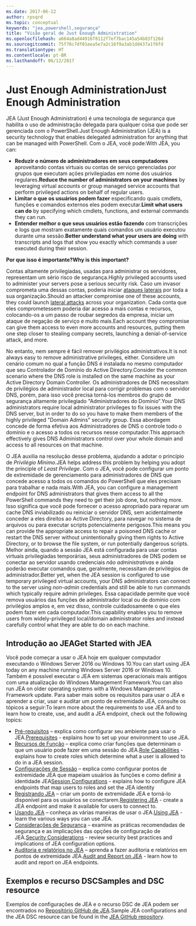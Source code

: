 ```yaml
---
ms.date: 2017-06-12
author: rpsqrd
ms.topic: conceptual
keywords: "jea,powershell,segurança"
title: "Visão geral de Just Enough Administration"
ms.openlocfilehash: a664a8ad44916f8112f7ef7bac145a54b83f126d
ms.sourcegitcommit: 75f70c7df01eea5e7a2c16f9a3ab1dd437a1f8fd
ms.translationtype: HT
ms.contentlocale: pt-BR
ms.lasthandoff: 06/12/2017
---
```

# <a name="just-enough-administration"></a><span data-ttu-id="2b56e-103">Just Enough Administration</span><span class="sxs-lookup"><span data-stu-id="2b56e-103">Just Enough Administration</span></span>

<span data-ttu-id="2b56e-104">JEA (Just Enough Administration) é uma tecnologia de segurança que habilita o uso de administração delegada para qualquer coisa que pode ser gerenciada com o PowerShell.</span><span class="sxs-lookup"><span data-stu-id="2b56e-104">Just Enough Administration (JEA) is a security technology that enables delegated administration for anything that can be managed with PowerShell.</span></span>
<span data-ttu-id="2b56e-105">Com o JEA, você pode:</span><span class="sxs-lookup"><span data-stu-id="2b56e-105">With JEA, you can:</span></span>

- <span data-ttu-id="2b56e-106">**Reduzir o número de administradores em seus computadores** aproveitando contas virtuais ou contas de serviço gerenciadas por grupos que executam ações privilegiadas em nome dos usuários regulares.</span><span class="sxs-lookup"><span data-stu-id="2b56e-106">**Reduce the number of administrators on your machines** by leveraging virtual accounts or group managed service accounts that perform privileged actions on behalf of regular users.</span></span>
- <span data-ttu-id="2b56e-107">**Limitar o que os usuários podem fazer** especificando quais cmdlets, funções e comandos externos eles podem executar.</span><span class="sxs-lookup"><span data-stu-id="2b56e-107">**Limit what users can do** by specifying which cmdlets, functions, and external commands they can run.</span></span>
- <span data-ttu-id="2b56e-108">**Entender melhor o que seus usuários estão fazendo** com transcrições e logs que mostram exatamente quais comandos um usuário executou durante uma sessão.</span><span class="sxs-lookup"><span data-stu-id="2b56e-108">**Better understand what your users are doing** with transcripts and logs that show you exactly which commands a user executed during their session.</span></span>

<span data-ttu-id="2b56e-109">**Por que isso é importante?**</span><span class="sxs-lookup"><span data-stu-id="2b56e-109">**Why is this important?**</span></span>

<span data-ttu-id="2b56e-110">Contas altamente privilegiadas, usadas para administrar os servidores, representam um sério risco de segurança.</span><span class="sxs-lookup"><span data-stu-id="2b56e-110">Highly privileged accounts used to administer your servers pose a serious security risk.</span></span>
<span data-ttu-id="2b56e-111">Caso um invasor comprometa uma dessas contas, poderia iniciar [ataques laterais](http://aka.ms/pth) por toda a sua organização.</span><span class="sxs-lookup"><span data-stu-id="2b56e-111">Should an attacker compromise one of these accounts, they could launch [lateral attacks](http://aka.ms/pth) across your organization.</span></span>
<span data-ttu-id="2b56e-112">Cada conta que eles comprometessem poderia dar acesso a mais contas e recursos, colocando-os a um passo de roubar segredos da empresa, iniciar um ataque de negação de serviço e muito mais.</span><span class="sxs-lookup"><span data-stu-id="2b56e-112">Each account they compromise can give them access to even more accounts and resources, putting them one step closer to stealing company secrets, launching a denial-of-service attack, and more.</span></span>

<span data-ttu-id="2b56e-113">No entanto, nem sempre é fácil remover privilégios administrativos.</span><span class="sxs-lookup"><span data-stu-id="2b56e-113">It is not always easy to remove administrative privileges, either.</span></span>
<span data-ttu-id="2b56e-114">Considere um cenário comum no qual a função DNS é instalada no mesmo computador que seu Controlador de Domínio do Active Directory.</span><span class="sxs-lookup"><span data-stu-id="2b56e-114">Consider the common scenario where the DNS role is installed on the same machine as your Active Directory Domain Controller.</span></span>
<span data-ttu-id="2b56e-115">Os administradores de DNS necessitam de privilégios de administrador local para corrigir problemas com o servidor DNS, porém, para isso você precisa torná-los membros do grupo de segurança altamente privilegiado "Administradores do Domínio".</span><span class="sxs-lookup"><span data-stu-id="2b56e-115">Your DNS administrators require local administrator privileges to fix issues with the DNS server, but in order to do so you have to make them members of the highly privileged "Domain Admins" security group.</span></span>
<span data-ttu-id="2b56e-116">Essa abordagem concede de forma efetiva aos Administradores de DNS o controle todo o domínio e o acesso a todos os recursos nesse computador.</span><span class="sxs-lookup"><span data-stu-id="2b56e-116">This approach effectively gives DNS Administrators control over your whole domain and access to all resources on that machine.</span></span>

<span data-ttu-id="2b56e-117">O JEA auxilia na resolução desse problema, ajudando a adotar o princípio de *Privilégio Mínimo*.</span><span class="sxs-lookup"><span data-stu-id="2b56e-117">JEA helps address this problem by helping you adopt the principle of *Least Privilege*.</span></span>
<span data-ttu-id="2b56e-118">Com o JEA, você pode configurar um ponto de extremidade de gerenciamento para administradores de DNS que concede acesso a todos os comandos do PowerShell que eles precisam para trabalhar e nada mais.</span><span class="sxs-lookup"><span data-stu-id="2b56e-118">With JEA, you can configure a management endpoint for DNS administrators that gives them access to all the PowerShell commands they need to get their job done, but nothing more.</span></span>
<span data-ttu-id="2b56e-119">Isso significa que você pode fornecer o acesso apropriado para reparar um cache DNS inviabilizado ou reiniciar o servidor DNS, sem acidentalmente conceder a eles direitos ao Active Directory, para navegar no sistema de arquivos ou para executar scripts potencialmente perigosos.</span><span class="sxs-lookup"><span data-stu-id="2b56e-119">This means you can provide the appropriate access to repair a poisoned DNS cache or restart the DNS server without unintentionally giving them rights to Active Directory, or to browse the file system, or run potentially dangerous scripts.</span></span>
<span data-ttu-id="2b56e-120">Melhor ainda, quando a sessão JEA está configurada para usar contas virtuais privilegiadas temporárias, seus administradores de DNS podem se conectar ao servidor usando credenciais *não administrativas* e ainda poderão executar comandos que, geralmente, necessitam de privilégios de administrador.</span><span class="sxs-lookup"><span data-stu-id="2b56e-120">Better yet, when the JEA session is configured to use temporary privileged virtual accounts, your DNS administrators can connect to the server using *non-admin* credentials and still be able to run commands which typically require admin privileges.</span></span>
<span data-ttu-id="2b56e-121">Essa capacidade permite que você remova usuários das funções de administrador local ou de domínio com privilégios amplos e, em vez disso, controle cuidadosamente o que eles podem fazer em cada computador.</span><span class="sxs-lookup"><span data-stu-id="2b56e-121">This capability enables you to remove users from widely-privileged local/domain administrator roles and instead carefully control what they are able to do on each machine.</span></span>

## <a name="get-started-with-jea"></a><span data-ttu-id="2b56e-122">Introdução ao JEA</span><span class="sxs-lookup"><span data-stu-id="2b56e-122">Get Started with JEA</span></span>

<span data-ttu-id="2b56e-123">Você pode começar a usar o JEA hoje em qualquer computador executando o Windows Server 2016 ou Windows 10.</span><span class="sxs-lookup"><span data-stu-id="2b56e-123">You can start using JEA today on any machine running Windows Server 2016 or Windows 10.</span></span>
<span data-ttu-id="2b56e-124">Também é possível executar o JEA em sistemas operacionais mais antigos com uma atualização do Windows Management Framework.</span><span class="sxs-lookup"><span data-stu-id="2b56e-124">You can also run JEA on older operating systems with a Windows Management Framework update.</span></span>
<span data-ttu-id="2b56e-125">Para saber mais sobre os requisitos para usar o JEA e aprender a criar, usar e auditar um ponto de extremidade JEA, consulte os tópicos a seguir:</span><span class="sxs-lookup"><span data-stu-id="2b56e-125">To learn more about the requirements to use JEA and to learn how to create, use, and audit a JEA endpoint, check out the following topics:</span></span>

- <span data-ttu-id="2b56e-126">[Pré-requisitos](prerequisites.md) – explica como configurar seu ambiente para usar o JEA.</span><span class="sxs-lookup"><span data-stu-id="2b56e-126">[Prerequisites](prerequisites.md) - explains how to set up your environment to use JEA.</span></span>
- <span data-ttu-id="2b56e-127">[Recursos de Função](role-capabilities.md) – explica como criar funções que determinam o que um usuário pode fazer em uma sessão do JEA.</span><span class="sxs-lookup"><span data-stu-id="2b56e-127">[Role Capabilities](role-capabilities.md) - explains how to create roles which determine what a user is allowed to do in a JEA session.</span></span>
- <span data-ttu-id="2b56e-128">[Configurações de Sessão](session-configurations.md) – explica como configurar pontos de extremidade JEA que mapeiam usuários às funções e como definir a identidade JEA</span><span class="sxs-lookup"><span data-stu-id="2b56e-128">[Session Configurations](session-configurations.md) - explains how to configure JEA endpoints that map users to roles and set the JEA identity</span></span>
- <span data-ttu-id="2b56e-129">[Registrando JEA](register-jea.md) – criar um ponto de extremidade JEA e torná-lo disponível para os usuários se conectarem.</span><span class="sxs-lookup"><span data-stu-id="2b56e-129">[Registering JEA](register-jea.md) - create a JEA endpoint and make it available for users to connect to.</span></span>
- <span data-ttu-id="2b56e-130">[Usando JEA](using-jea.md) – conheça as várias maneiras de usar o JEA.</span><span class="sxs-lookup"><span data-stu-id="2b56e-130">[Using JEA](using-jea.md) - learn the various ways you can use JEA.</span></span>
- <span data-ttu-id="2b56e-131">[Considerações de Segurança](security-considerations.md) – examine as práticas recomendadas de segurança e as implicações das opções de configuração de JEA.</span><span class="sxs-lookup"><span data-stu-id="2b56e-131">[Security Considerations](security-considerations.md) - review security best practices and implications of JEA configuration options.</span></span>
- <span data-ttu-id="2b56e-132">[Auditoria e relatórios no JEA](audit-and-report.md) – aprenda a fazer auditoria e relatórios em pontos de extremidade JEA.</span><span class="sxs-lookup"><span data-stu-id="2b56e-132">[Audit and Report on JEA](audit-and-report.md) - learn how to audit and report on JEA endpoints.</span></span>

## <a name="samples-and-dsc-resource"></a><span data-ttu-id="2b56e-133">Exemplos e recurso DSC</span><span class="sxs-lookup"><span data-stu-id="2b56e-133">Samples and DSC resource</span></span>

<span data-ttu-id="2b56e-134">Exemplos de configurações de JEA e o recurso DSC de JEA podem ser encontrados no [Repositório GitHub de JEA](https://github.com/PowerShell/JEA).</span><span class="sxs-lookup"><span data-stu-id="2b56e-134">Sample JEA configurations and the JEA DSC resource can be found in the [JEA GitHub repository](https://github.com/PowerShell/JEA).</span></span>

